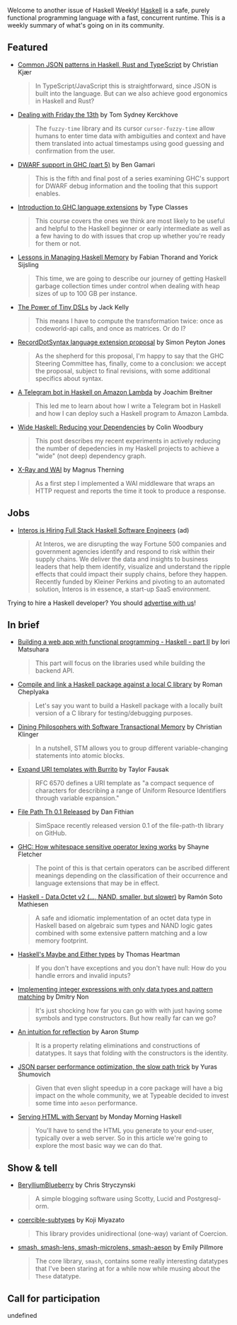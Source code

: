 Welcome to another issue of Haskell Weekly!
[Haskell](https://www.haskell.org) is a safe, purely functional programming language with a fast, concurrent runtime.
This is a weekly summary of what's going on in its community.

## Featured

- [Common JSON patterns in Haskell, Rust and TypeScript](https://codetalk.io/posts/2020-04-05-common-json-patterns-in-haskell-rust-and-javascript.html) by Christian Kjær
  > In TypeScript/JavaScript this is straightforward, since JSON is built into the language. But can we also achieve good ergonomics in Haskell and Rust?

- [Dealing with Friday the 13th](https://humanreadablemag.com/issues/2/articles/dealing-with-friday-the-13th) by Tom Sydney Kerckhove
  > The `fuzzy-time` library and its cursor `cursor-fuzzy-time` allow humans to enter time data with ambiguities and context and have them translated into actual timestamps using good guessing and confirmation from the user.

- [DWARF support in GHC (part 5)](https://well-typed.com/blog/2020/04/dwarf-5/) by Ben Gamari
  > This is the fifth and final post of a series examining GHC's support for DWARF debug information and the tooling that this support enables.

- [Introduction to GHC language extensions](https://typeclasses.com/extensions-intro) by Type Classes
  > This course covers the ones we think are most likely to be useful and helpful to the Haskell beginner or early intermediate as well as a few having to do with issues that crop up whether you're ready for them or not.

- [Lessons in Managing Haskell Memory](https://tech.channable.com/posts/2020-04-07-lessons-in-managing-haskell-memory.html) by Fabian Thorand and Yorick Sijsling
  > This time, we are going to describe our journey of getting Haskell garbage collection times under control when dealing with heap sizes of up to 100 GB per instance.

- [The Power of Tiny DSLs](http://jackkelly.name/blog/archives/2020/04/03/the_power_of_tiny_dsls/index.html) by Jack Kelly
  > This means I have to compute the transformation twice: once as codeworld-api calls, and once as matrices. Or do I?

- [RecordDotSyntax language extension proposal](https://github.com/ghc-proposals/ghc-proposals/pull/282#issuecomment-608329102) by Simon Peyton Jones
  > As the shepherd for this proposal, I'm happy to say that the GHC Steering Committee has, finally, come to a conclusion: we accept the proposal, subject to final revisions, with some additional specifics about syntax.

- [A Telegram bot in Haskell on Amazon Lambda](https://www.joachim-breitner.de/blog/770-A_Telegram_bot_in_Haskell_on_Amazon_Lambda) by Joachim Breitner
  > This led me to learn about how I write a Telegram bot in Haskell and how I can deploy such a Haskell program to Amazon Lambda.

- [Wide Haskell: Reducing your Dependencies](https://www.fosskers.ca/en/blog/wide-haskell) by Colin Woodbury
  > This post describes my recent experiments in actively reducing the number of depedencies in my Haskell projects to achieve a "wide" (not deep) dependency graph.

- [X-Ray and WAI](https://magnus.therning.org/posts/2020-04-08-000-xray-and-way.html) by Magnus Therning
  > As a first step I implemented a WAI middleware that wraps an HTTP request and reports the time it took to produce a response.

## Jobs

- [Interos is Hiring Full Stack Haskell Software Engineers](https://www.interos.ai/vacancies/#haskell-software-engineer) (ad)
  > At Interos, we are disrupting the way Fortune 500 companies and government agencies identify and respond to risk within their supply chains. We deliver the data and insights to business leaders that help them identify, visualize and understand the ripple effects that could impact their supply chains, before they happen. Recently funded by Kleiner Perkins and pivoting to an automated solution, Interos is in essence, a start-up SaaS environment.

Trying to hire a Haskell developer?
You should [advertise with us](https://haskellweekly.news/advertising.html)!

## In brief

- [Building a web app with functional programming - Haskell - part II](https://blog.patchgirl.io/haskell/2020/03/21/haskell-part-II.html) by Iori Matsuhara
  > This part will focus on the libraries used while building the backend API.

- [Compile and link a Haskell package against a local C library](https://ro-che.info/articles/2020-04-07-haskell-local-c-library) by Roman Cheplyaka
  > Let's say you want to build a Haskell package with a locally built version of a C library for testing/debugging purposes.

- [Dining Philosophers with Software Transactional Memory](https://klinger.dev/posts/2020-03-25-software-transactional-memory.html) by Christian Klinger
  > In a nutshell, STM allows you to group different variable-changing statements into atomic blocks.

- [Expand URI templates with Burrito](https://taylor.fausak.me/2020/04/05/burrito/) by Taylor Fausak
  > RFC 6570 defines a URI template as "a compact sequence of characters for describing a range of Uniform Resource Identifiers through variable expansion."

- [File Path Th 0.1 Released](https://dfithian.github.io/2020/04/04/file-path-th-0.1-released.html) by Dan Fithian
  > SimSpace recently released version 0.1 of the file-path-th library on GitHub.

- [GHC: How whitespace sensitive operator lexing works](https://blog.shaynefletcher.org/2020/04/ghc-how-whitespace-sensitive-operator.html) by Shayne Fletcher
  > The point of this is that certain operators can be ascribed different meanings depending on the classification of their occurrence and language extensions that may be in effect.

- [Haskell - Data.Octet v2 (..., NAND, smaller, but slower)](http://blog.stermon.com/articles/2020/04/06/haskell-data-octet-nand-smaller-but-slower.html) by Ramón Soto Mathiesen
  > A safe and idiomatic implementation of an octet data type in Haskell based on algebraic sum types and NAND logic gates combined with some extensive pattern matching and a low memory footprint.

- [Haskell's Maybe and Either types](https://thomashartmann.dev/blog/haskells-maybe-and-either-types/) by Thomas Heartman
  > If you don't have exceptions and you don't have null: How do you handle errors and invalid inputs?

- [Implementing integer expressions with only data types and pattern matching](https://weird-programming.dev/fp/implementing-integer-expressions-with-only-data-types-and-pattern-matching.html) by Dmitry Non
  > It's just shocking how far you can go with with just having some symbols and type constructors. But how really far can we go?

- [An intuition for reflection](https://queuea9.wordpress.com/2020/04/01/an-intuition-for-reflection/) by Aaron Stump
  > It is a property relating eliminations and constructions of datatypes. It says that folding with the constructors is the identity.

- [JSON parser performance optimization, the slow path trick](https://blog.typeable.io/posts/2020-02-24-performance_slow_path.html) by Yuras Shumovich
  > Given that even slight speedup in a core package will have a big impact on the whole community, we at Typeable decided to invest some time into `aeson` performance.

- [Serving HTML with Servant](https://mmhaskell.com/blog/2020/3/23/serving-html-with-servant) by Monday Morning Haskell
  > You'll have to send the HTML you generate to your end-user, typically over a web server. So in this article we're going to explore the most basic way we can do that.

## Show & tell

- [BerylliumBlueberry](https://www.reddit.com/r/haskell/comments/fuz94i/berylliumblueberry_a_simple_blogging_software/) by Chris Stryczynski
  > A simple blogging software using Scotty, Lucid and Postgresql-orm.

- [coercible-subtypes](https://github.com/viercc/coercible-subtypes/tree/25505c0b59606fc2edea7eebb5897f2205693394) by Koji Miyazato
  > This library provides unidirectional (one-way) variant of Coercion.

- [smash, smash-lens, smash-microlens, smash-aeson](https://np.reddit.com/r/haskell/comments/fwp5yl/ann_smash_smashlens_smashmicrolens_smashaeson/) by Emily Pillmore
  > The core library, `smash`, contains some really interesting datatypes that I've been staring at for a while now while musing about the `These` datatype.

## Call for participation

undefined
